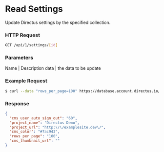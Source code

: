 # Read Settings

Update Directus settings by the specified collection.

### HTTP Request

```bash
GET /api/1/settings/[id]
```

### Parameters

Name | Description
data | the data to be update

### Example Request

```bash
$ curl --data "rows_per_page=100" https://database.account.directus.io/api/1/settings/global
```

### Response

```json
{
  "cms_user_auto_sign_out": "60",
  "project_name": "Directus Demo",
  "project_url": "http:\/\/examplesite.dev\/",
  "cms_color": "#7ac943",
  "rows_per_page": "100",
  "cms_thumbnail_url": ""
}
```